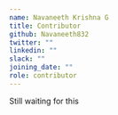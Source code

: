 ```yaml
---
name: Navaneeth Krishna G
title: Contributor
github: Navaneeth832
twitter: ""
linkedin: ""
slack: ""
joining_date: ""
role: contributor
---
```


Still waiting for this
